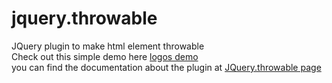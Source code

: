 jquery.throwable
================

JQuery plugin to make html element throwable <br>
Check out this simple demo here [logos demo](http://benahm.github.com/jquery.throwable/logo.html)<br>
you can find the documentation about the plugin at [JQuery.throwable page](http://benahm.github.com/jquery.throwable/)

